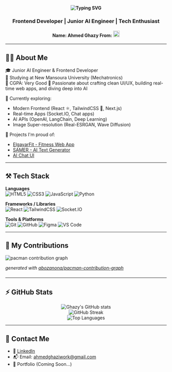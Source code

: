 <p align="center">
  <strong>
    <img src="https://readme-typing-svg.demolab.com?font=Fira+Code&size=26&duration=3000&pause=1000&color=F7931E&center=true&vCenter=true&width=435&lines=Hey+%F0%9F%91%8B%2C+I'm+BinGhazy" alt="Typing SVG" />
  </strong>
</p>
<h3 align="center">Frontend Developer | Junior AI Engineer | Tech Enthusiast</h3>
<h4 align="center">
    <strong>Name:</strong> Ahmed Ghazy
      <strong>From:</strong> <img src="https://media1.tenor.com/m/F18Rn-uObA0AAAAC/egypt-flag-gif.gif" alt="Egypt Flag" width="20" />
    </h4>

---

## 👨‍💻 About Me

🎓 Junior AI Engineer & Frontend Developer  
🏫 Studying at New Mansoura University (Mechatronics)  
🌟 CGPA: Very Good 
💼 Passionate about crafting clean UI/UX, building real-time web apps, and diving deep into AI

🧠 Currently exploring:  
- Modern Frontend (React ⚛️, TailwindCSS 💨, Next.js)  
- Real-time Apps (Socket.IO, Chat apps)  
- AI APIs (OpenAI, LangChain, Deep Learning)  
- Image Super-resolution (Real-ESRGAN, Wave Diffusion)

🚀 Projects I'm proud of:
- [ElgayarFit - Fitness Web App](https://github.com/binghazy/ElgayarFit-Fitness-Web-Application)
- [SAMER - AI Text Generator](https://github.com/binghazy/SAMER)
- [AI Chat UI](https://github.com/binghazy/Aichat-OpenAI-Frontend)

---

## ⚒️ Tech Stack

**Languages**  
![HTML5](https://img.shields.io/badge/html5-E34F26?style=flat&logo=html5&logoColor=white)
![CSS3](https://img.shields.io/badge/css3-1572B6?style=flat&logo=css3&logoColor=white)
![JavaScript](https://img.shields.io/badge/javascript-F7DF1E?style=flat&logo=javascript&logoColor=black)
![Python](https://img.shields.io/badge/python-3776AB?style=flat&logo=python&logoColor=white)

**Frameworks / Libraries**  
![React](https://img.shields.io/badge/react-61DAFB?style=flat&logo=react&logoColor=black)
![TailwindCSS](https://img.shields.io/badge/tailwindcss-38B2AC?style=flat&logo=tailwind-css&logoColor=white)
![Socket.IO](https://img.shields.io/badge/Socket.IO-010101?style=flat&logo=socket.io&logoColor=white)

**Tools & Platforms**  
![Git](https://img.shields.io/badge/git-F05032?style=flat&logo=git&logoColor=white)
![GitHub](https://img.shields.io/badge/github-181717?style=flat&logo=github&logoColor=white)
![Figma](https://img.shields.io/badge/figma-F24E1E?style=flat&logo=figma&logoColor=white)
![VS Code](https://img.shields.io/badge/VS%20Code-007ACC?style=flat&logo=visual-studio-code&logoColor=white)

---

## 🐍 My Contributions
<picture>
  <source media="(prefers-color-scheme: dark)" srcset="https://raw.githubusercontent.com/[binghazy]/[binghazy]/output/pacman-contribution-graph-dark.svg">
  <source media="(prefers-color-scheme: light)" srcset="https://raw.githubusercontent.com/[binghazy]/[binghazy]/output/pacman-contribution-graph.svg">
  <img alt="pacman contribution graph" src="https://raw.githubusercontent.com/[binghazy]/[binghazy]/output/pacman-contribution-graph.svg">
</picture>

_generated with [abozanona/pacman-contribution-graph](https://abozanona.github.io/pacman-contribution-graph/)_

###
---

## ⚡ GitHub Stats

<p align="center">
  <img src="https://github-readme-stats.vercel.app/api?username=binghazy&show_icons=true&theme=radical" alt="Ghazy's GitHub stats" />
  <br />
  <img src="https://github-readme-streak-stats.herokuapp.com?user=binghazy&theme=radical" alt="GitHub Streak" />
  <br />
  <img src="https://github-readme-stats.vercel.app/api/top-langs/?username=binghazy&layout=compact&theme=radical" alt="Top Languages" />
</p>

---

## 🔗 Contact Me

- 💼 [LinkedIn](https://www.linkedin.com/in/ahmed-ghazy01/)  
- 📬 Email: [ahmedghaziwork@gmail.com](mailto:ahmedghaziwork@gmail.com)  
- 🧠 Portfolio (Coming Soon...)
